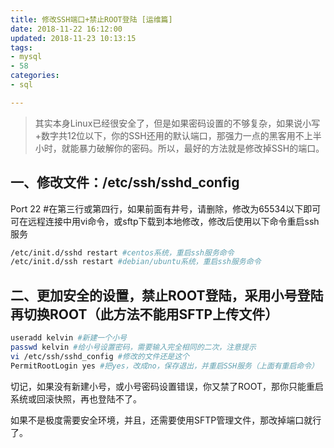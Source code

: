 ```yaml
---
title: 修改SSH端口+禁止ROOT登陆 [运维篇]
date: 2018-11-22 16:12:00
updated: 2018-11-23 10:13:15
tags: 
- mysql
- 58
categories: 
- sql

---
```

> 其实本身Linux已经很安全了，但是如果密码设置的不够复杂，如果说小写+数字共12位以下，你的SSH还用的默认端口，那强力一点的黑客用不上半小时，就能暴力破解你的密码。所以，最好的方法就是修改掉SSH的端口。

## 一、修改文件：/etc/ssh/sshd_config

Port 22 #在第三行或第四行，如果前面有井号，请删除，修改为65534以下即可
可在远程连接中用vi命令，或sftp下载到本地修改，修改后使用以下命令重启ssh服务


<!--more-->


```bash
/etc/init.d/sshd restart #centos系统，重启ssh服务命令
/etc/init.d/ssh restart #debian/ubuntu系统，重启ssh服务命令
```
## 二、更加安全的设置，禁止ROOT登陆，采用小号登陆再切换ROOT（此方法不能用SFTP上传文件）
```bash
useradd kelvin #新建一个小号
passwd kelvin #给小号设置密码，需要输入完全相同的二次，注意提示
vi /etc/ssh/sshd_config #修改的文件还是这个
PermitRootLogin yes #把yes，改成no，保存退出，并重启SSH服务（上面有重启命令）
```
切记，如果没有新建小号，或小号密码设置错误，你又禁了ROOT，那你只能重启系统或回滚快照，再也登陆不了。

如果不是极度需要安全环境，并且，还需要使用SFTP管理文件，那改掉端口就行了。
